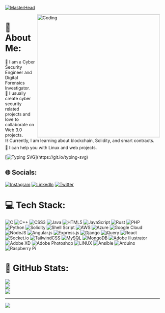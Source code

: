 [![MasterHead](https://media.licdn.com/dms/image/D5616AQF72nnhoueBWA/profile-displaybackgroundimage-shrink_350_1400/0/1684968006110?e=1693440000&v=beta&t=SRAa1rJ9TDWM5cOhgy2mHKN0jFxGL79sxJr3ksSC8Ps)](https://github.com/tanmay-shrimali)

<img align="right" alt="Coding" width="400" src="https://img.freepik.com/free-vector/hacker-activity-concept_23-2148540041.jpg?1&w=1060&t=st=1688035747~exp=1688036347~hmac=be1770e328eb199d92bbe5d393dcf8b3cc0524a9f29ab33db29185c5fe33c5f5">

# 💫 About Me:
👾 I am a Cyber Security Engineer and Digital Forensics Investigator.<br>🤖 I usually create cyber security related projects and love to collaborate on Web 3.0 projects.<br>⛓️ Currently, I am learning about blockchain, Solidity, and smart contracts.<br>🐧 I can help you with Linux and web projects.<br>

[![Typing SVG](https://readme-typing-svg.herokuapp.com?font=Lato&duration=3000&pause=2000&color=0AF7AD&width=435&lines=Fun+Fact+%3A;Average+time+to+identify+a+data+breach+is+280+days.;Early+detection+is+crucial.)](https://git.io/typing-svg)

## 🌐 Socials:
[![Instagram](https://img.shields.io/badge/Instagram-%23E4405F.svg?logo=Instagram&logoColor=white)](https://instagram.com/https://www.instagram.com/tanmay_shrimali_/) [![LinkedIn](https://img.shields.io/badge/LinkedIn-%230077B5.svg?logo=linkedin&logoColor=white)](https://linkedin.com/in/https://in.linkedin.com/in/tanmay-shrimali/) [![Twitter](https://img.shields.io/badge/Twitter-%231DA1F2.svg?logo=Twitter&logoColor=white)](https://twitter.com/https://twitter.com/TanmayShrimali_/) 

# 💻 Tech Stack:
![C](https://img.shields.io/badge/c-%2300599C.svg?style=flat&logo=c&logoColor=white) ![C++](https://img.shields.io/badge/c++-%2300599C.svg?style=flat&logo=c%2B%2B&logoColor=white) ![CSS3](https://img.shields.io/badge/css3-%231572B6.svg?style=flat&logo=css3&logoColor=white) ![Java](https://img.shields.io/badge/java-%23ED8B00.svg?style=flat&logo=java&logoColor=white) ![HTML5](https://img.shields.io/badge/html5-%23E34F26.svg?style=flat&logo=html5&logoColor=white) ![JavaScript](https://img.shields.io/badge/javascript-%23323330.svg?style=flat&logo=javascript&logoColor=%23F7DF1E) ![Rust](https://img.shields.io/badge/rust-%23000000.svg?style=flat&logo=rust&logoColor=white) ![PHP](https://img.shields.io/badge/php-%23777BB4.svg?style=flat&logo=php&logoColor=white) ![Python](https://img.shields.io/badge/python-3670A0?style=flat&logo=python&logoColor=ffdd54) ![Solidity](https://img.shields.io/badge/Solidity-%23363636.svg?style=flat&logo=solidity&logoColor=white) ![Shell Script](https://img.shields.io/badge/shell_script-%23121011.svg?style=flat&logo=gnu-bash&logoColor=white) ![AWS](https://img.shields.io/badge/AWS-%23FF9900.svg?style=flat&logo=amazon-aws&logoColor=white) ![Azure](https://img.shields.io/badge/azure-%230072C6.svg?style=flat&logo=azure-devops&logoColor=white) ![Google Cloud](https://img.shields.io/badge/Google%20Cloud-%234285F4.svg?style=flat&logo=google-cloud&logoColor=white) ![NodeJS](https://img.shields.io/badge/node.js-6DA55F?style=flat&logo=node.js&logoColor=white) ![Angular.js](https://img.shields.io/badge/angular.js-%23E23237.svg?style=flat&logo=angularjs&logoColor=white) ![Express.js](https://img.shields.io/badge/express.js-%23404d59.svg?style=flat&logo=express&logoColor=%2361DAFB) ![Django](https://img.shields.io/badge/django-%23092E20.svg?style=flat&logo=django&logoColor=white) ![jQuery](https://img.shields.io/badge/jquery-%230769AD.svg?style=flat&logo=jquery&logoColor=white) ![React](https://img.shields.io/badge/react-%2320232a.svg?style=flat&logo=react&logoColor=%2361DAFB) ![Socket.io](https://img.shields.io/badge/Socket.io-black?style=flat&logo=socket.io&badgeColor=010101) ![TailwindCSS](https://img.shields.io/badge/tailwindcss-%2338B2AC.svg?style=flat&logo=tailwind-css&logoColor=white) ![MySQL](https://img.shields.io/badge/mysql-%2300f.svg?style=flat&logo=mysql&logoColor=white) ![MongoDB](https://img.shields.io/badge/MongoDB-%234ea94b.svg?style=flat&logo=mongodb&logoColor=white) ![Adobe Illustrator](https://img.shields.io/badge/adobeillustrator-%23FF9A00.svg?style=flat&logo=adobeillustrator&logoColor=white) ![Adobe XD](https://img.shields.io/badge/Adobe%20XD-470137?style=flat&logo=Adobe%20XD&logoColor=#FF61F6) ![Adobe Photoshop](https://img.shields.io/badge/adobephotoshop-%2331A8FF.svg?style=flat&logo=adobephotoshop&logoColor=white) ![LINUX](https://img.shields.io/badge/Linux-FCC624?style=flat&logo=linux&logoColor=black) ![Ansible](https://img.shields.io/badge/ansible-%231A1918.svg?style=flat&logo=ansible&logoColor=white) ![Arduino](https://img.shields.io/badge/-Arduino-00979D?style=flat&logo=Arduino&logoColor=white) ![Raspberry Pi](https://img.shields.io/badge/-RaspberryPi-C51A4A?style=flat&logo=Raspberry-Pi)
# 📆 GitHub Stats:
![](https://github-readme-stats.vercel.app/api?username=tanmay-shrimali&theme=chartreuse-dark&hide_border=false&include_all_commits=true&count_private=true)<br/>
![](https://github-readme-streak-stats.herokuapp.com/?user=tanmay-shrimali&theme=chartreuse-dark&hide_border=false)<br/>
![](https://github-readme-stats.vercel.app/api/top-langs/?username=tanmay-shrimali&theme=chartreuse-dark&hide_border=false&include_all_commits=true&count_private=true&layout=compact)

---
[![](https://visitcount.itsvg.in/api?id=tanmay-shrimali&icon=8&color=5)](https://visitcount.itsvg.in)

<!-- Proudly created with GPRM ( https://gprm.itsvg.in ) -->
